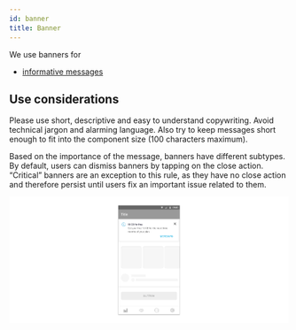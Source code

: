 ```yaml
---
id: banner
title: Banner
---
```


We use banners for

* [informative messages](../feedback-scenarios/informative-message.md)

## Use considerations

Please use short, descriptive and easy to understand copywriting. Avoid technical jargon and alarming language. Also try to keep messages short enough to fit into the component size \(100 characters maximum\).

Based on the importance of the message, banners have different subtypes. By default, users can dismiss banners by tapping on the close action. “Critical” banners are an exception to this rule, as they have no close action and therefore persist until users fix an important issue related to them.

![](../../../img/android_banner.jpg)